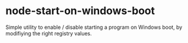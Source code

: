node-start-on-windows-boot
==========================

Simple utility to enable / disable starting a program on Windows boot, by modifiying the right registry values.
